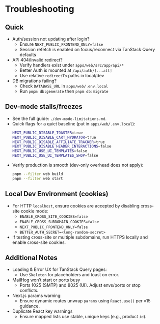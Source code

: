 # Troubleshooting

## Quick
- Auth/session not updating after login?
  - Ensure `NEXT_PUBLIC_FRONTEND_ONLY=false`
  - Session refetch is enabled on focus/reconnect via TanStack Query defaults
- API 404/Invalid redirect?
  - Verify handlers exist under `apps/web/src/app/api/*`
  - Better Auth is mounted at `/api/auth/[...all]`
  - Use relative `redirectTo` paths in local/dev
- DB migrations failing?
  - Check `DATABASE_URL` in `apps/web/.env.local`
  - Run `pnpm db:generate` then `pnpm db:migrate`

## Dev-mode stalls/freezes
- See the full guide: `./dev-mode-limitations.md`.
- Quick flags for a quiet baseline (put in `apps/web/.env.local`):
  ```bash
  NEXT_PUBLIC_DISABLE_TOASTER=true
  NEXT_PUBLIC_DISABLE_CART_HYDRATOR=true
  NEXT_PUBLIC_DISABLE_AFFILIATE_TRACKER=true
  NEXT_PUBLIC_DISABLE_HEADER_INTERACTIONS=false
  NEXT_PUBLIC_USE_UI_TEMPLATES=false
  NEXT_PUBLIC_USE_UI_TEMPLATES_SHOP=false
  ```
- Verify production is smooth (dev-only overhead does not apply):
  ```bash
  pnpm --filter web build
  pnpm --filter web start
  ```

## Local Dev Environment (cookies)
- For HTTP `localhost`, ensure cookies are accepted by disabling cross-site cookie mode:
  - `ENABLE_CROSS_SITE_COOKIES=false`
  - `ENABLE_CROSS_SUBDOMAIN_COOKIES=false`
  - `NEXT_PUBLIC_FRONTEND_ONLY=false`
  - `BETTER_AUTH_SECRET=<long-random-secret>`
- If testing cross-site or multiple subdomains, run HTTPS locally and enable cross-site cookies.

## Additional Notes
- Loading & Error UX for TanStack Query pages:
  - Use `Skeleton` for placeholders and toast on error.
- MailHog won’t start or ports busy
  - Ports 1025 (SMTP) and 8025 (UI). Adjust envs/ports or stop conflicts.
- Next.js params warning
  - Ensure dynamic routes unwrap `params` using `React.use()` per v15 guidance.
- Duplicate React key warnings
  - Ensure mapped lists use stable, unique keys (e.g., product `id`).
